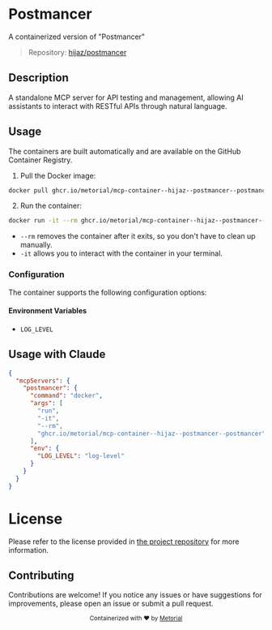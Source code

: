 
# Postmancer

A containerized version of "Postmancer"

> Repository: [hijaz/postmancer](https://github.com/hijaz/postmancer)

## Description

A standalone MCP server for API testing and management, allowing AI assistants to interact with RESTful APIs through natural language.


## Usage

The containers are built automatically and are available on the GitHub Container Registry.

1. Pull the Docker image:

```bash
docker pull ghcr.io/metorial/mcp-container--hijaz--postmancer--postmancer
```

2. Run the container:

```bash
docker run -it --rm ghcr.io/metorial/mcp-container--hijaz--postmancer--postmancer 
```

- `--rm` removes the container after it exits, so you don't have to clean up manually.
- `-it` allows you to interact with the container in your terminal.


### Configuration

The container supports the following configuration options:




#### Environment Variables

- `LOG_LEVEL`




## Usage with Claude

```json
{
  "mcpServers": {
    "postmancer": {
      "command": "docker",
      "args": [
        "run",
        "-it",
        "--rm",
        "ghcr.io/metorial/mcp-container--hijaz--postmancer--postmancer"
      ],
      "env": {
        "LOG_LEVEL": "log-level"
      }
    }
  }
}
```

# License

Please refer to the license provided in [the project repository](https://github.com/hijaz/postmancer) for more information.

## Contributing

Contributions are welcome! If you notice any issues or have suggestions for improvements, please open an issue or submit a pull request.

<div align="center">
  <sub>Containerized with ❤️ by <a href="https://metorial.com">Metorial</a></sub>
</div>
  